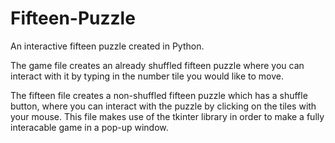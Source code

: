 # Fifteen-Puzzle
An interactive fifteen puzzle created in Python.

The game file creates an already shuffled fifteen puzzle where you can interact with it by typing in the number tile you would like to move.

The fifteen file creates a non-shuffled fifteen puzzle which has a shuffle button, where you can interact with the puzzle by clicking on the tiles with your mouse.
This file makes use of the tkinter library in order to make a fully interacable game in a pop-up window.
